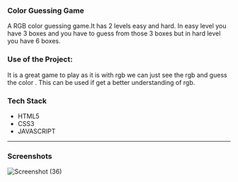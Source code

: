 ### Color Guessing Game
A RGB color guessing game.It has 2 levels easy and hard. In easy level you have 3 boxes and you have to guess from those 3 boxes but in hard level you have 6 boxes.

### Use of the Project:
It is a great game to play as it is with rgb we can just see the rgb and guess the color . This can be used if get a better understanding of rgb.

### Tech Stack
* HTML5
* CSS3
* JAVASCRIPT
---

### Screenshots
![Screenshot (36)](https://user-images.githubusercontent.com/69195262/125189807-9b45b100-e257-11eb-9f07-82a4b65a2739.png)


